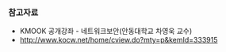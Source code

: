 ### 참고자료 ###
- KMOOK 공개강좌 - 네트워크보안(안동대학교 차영욱 교수)
- http://www.kocw.net/home/cview.do?mty=p&kemId=333915
